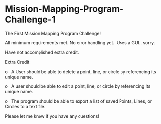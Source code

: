 # Mission-Mapping-Program-Challenge-1
The First Mission Mapping Program Challenge!

All minimum requirements met.
No error handling yet. 
Uses a GUI.. sorry.

Have not accomplished extra credit.

Extra Credit

o   A User should be able to delete a point, line, or circle by referencing its unique name.

o   A user should be able to edit a point, line, or circle by referencing its unique name.

o   The program should be able to export a list of saved Points, Lines, or Circles to a text file.

Please let me know if you have any questions!
